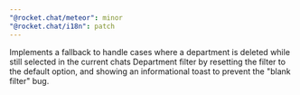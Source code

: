 ```yaml
---
"@rocket.chat/meteor": minor
"@rocket.chat/i18n": patch
---
```


Implements a fallback to handle cases where a department is deleted while still selected in the current chats Department filter 
by resetting the filter to the default option, and showing an informational toast to prevent the "blank filter" bug.

